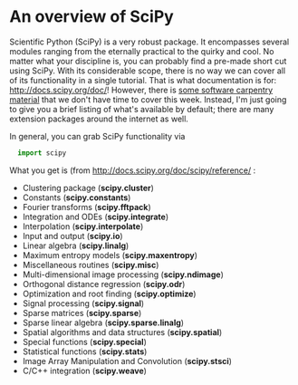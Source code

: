 An overview of SciPy
====================

Scientific Python (SciPy) is a very robust package. It encompasses
several modules ranging from the eternally practical to the quirky and
cool. No matter what your discipline is, you can probably find a
pre-made short cut using SciPy. With its considerable scope, there is
no way we can cover all of its functionality in a single
tutorial. That is what documentation is for:
http://docs.scipy.org/doc/!  However, there is [some software
carpentry material](../scipy/Readme.md) that we don't have time to
cover this week.  Instead, I'm just going to give you a brief listing
of what's available by default; there are many extension packages
around the internet as well.

In general, you can grab SciPy functionality via

```python
  import scipy 
```

What you get is (from http://docs.scipy.org/doc/scipy/reference/ :
 - Clustering package (**scipy.cluster**)
 - Constants (**scipy.constants**)
 - Fourier transforms (**scipy.fftpack**)
 - Integration and ODEs (**scipy.integrate**)
 - Interpolation (**scipy.interpolate**)
 - Input and output (**scipy.io**)
 - Linear algebra (**scipy.linalg**)
 - Maximum entropy models (**scipy.maxentropy**)
 - Miscellaneous routines (**scipy.misc**)
 - Multi-dimensional image processing (**scipy.ndimage**)
 - Orthogonal distance regression (**scipy.odr**)
 - Optimization and root finding (**scipy.optimize**)
 - Signal processing (**scipy.signal**)
 - Sparse matrices (**scipy.sparse**)
 - Sparse linear algebra (**scipy.sparse.linalg**)
 - Spatial algorithms and data structures (**scipy.spatial**)
 - Special functions (**scipy.special**)
 - Statistical functions (**scipy.stats**)
 - Image Array Manipulation and Convolution (**scipy.stsci**)
 - C/C++ integration (**scipy.weave**)
